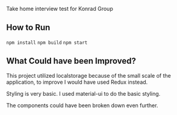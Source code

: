 Take home interview test for Konrad Group

## How to Run
`npm install`
`npm build`
`npm start`

## What Could have been Improved?

This project utilized localstorage because of the small scale of the application,
to improve I would have used Redux instead.

Styling is very basic. I used material-ui to do the basic styling.

The components could have been broken down even further.
